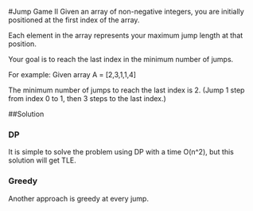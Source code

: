 ﻿#Jump Game II 
Given an array of non-negative integers, you are initially positioned at the first index of the array.

Each element in the array represents your maximum jump length at that position.

Your goal is to reach the last index in the minimum number of jumps.

For example:
Given array A = [2,3,1,1,4]

The minimum number of jumps to reach the last index is 2. (Jump 1 step from index 0 to 1, then 3 steps to the last index.)

##Solution
### DP
It is simple to solve the problem using DP with a time O(n^2), but this solution will get TLE.
### Greedy
Another approach is greedy at every jump.
